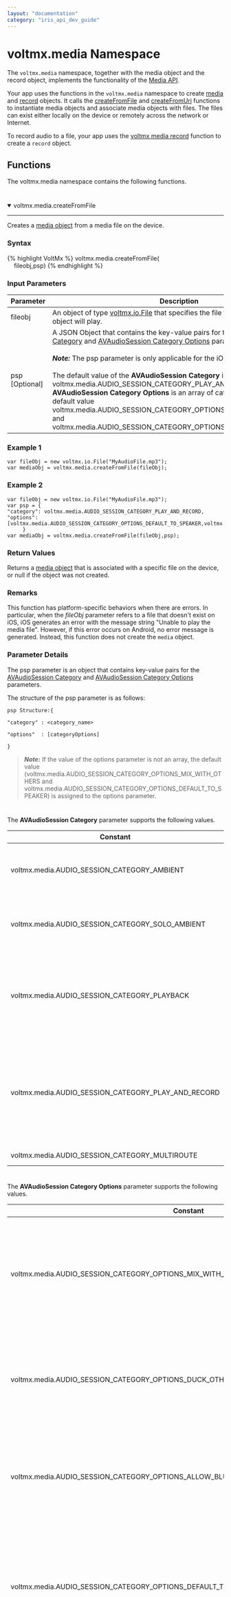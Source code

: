 ```yaml
---
layout: "documentation"
category: "iris_api_dev_guide"
---
```

                            


voltmx.media Namespace
====================

The `voltmx.media` namespace, together with the media object and the record object, implements the functionality of the [Media API](media_api.html).

Your app uses the functions in the `voltmx.media` namespace to create [media](media_object.html) and [record](record_object.html) objects. It calls the [createFromFile](#createfromfile1) and [createFromUri](#createfromuri) functions to instantiate media objects and associate media objects with files. The files can exist either locally on the device or remotely across the network or Internet.

To record audio to a file, your app uses the 
[voltmx media record](#record1) 
function to create a `record` object.

Functions
---------

The voltmx.media namespace contains the following functions.

<h1 id="createfromfile1"></h1>

<details open markdown="block"><summary>voltmx.media.createFromFile</summary> 

* * *

Creates a [media object](media_object.html) from a media file on the device.

### Syntax

{% highlight VoltMx %}
voltmx.media.createFromFile(  
    fileobj,psp)
{% endhighlight %}

### Input Parameters

  
| Parameter | Description |
| --- | --- |
| fileobj | An object of type [voltmx.io.File](voltmx.io.file_namespace.html) that specifies the file that the created `media` object will play. |
| psp [Optional] | A JSON Object that contains the key-value pairs for the [AVAudioSession Category](#avaudiosession-category) and [AVAudioSession Category Options](#avaudiosession-category-options) parameters.<br><br> **_Note:_** The psp parameter is only applicable for the iOS platform.<br><br> The default value of the **AVAudioSession Category** is voltmx.media.AUDIO_SESSION_CATEGORY_PLAY_AND_RECORD. The **AVAudioSession Category Options** is an array of category options with the default value <br>voltmx.media.AUDIO_SESSION_CATEGORY_OPTIONS_MIX_WITH_OTHERS and voltmx.media.AUDIO_SESSION_CATEGORY_OPTIONS_DEFAULT_TO_SPEAKER. |

### Example 1

```
var fileObj = new voltmx.io.File("MyAudioFile.mp3");
var mediaObj = voltmx.media.createFromFile(fileObj);

```

### Example 2

```
var fileObj = new voltmx.io.File("MyAudioFile.mp3");
var psp = {
"category": voltmx.media.AUDIO_SESSION_CATEGORY_PLAY_AND_RECORD,
"options": [voltmx.media.AUDIO_SESSION_CATEGORY_OPTIONS_DEFAULT_TO_SPEAKER,voltmx.media.AUDIO_SESSION_CATEGORY_OPTIONS_ALLOW_BLUETOOTH_A2DP,voltmx.media.AUDIO_SESSION_CATEGORY_OPTIONS_MIX_WITH_OTHERS]
     }
var mediaObj = voltmx.media.createFromFile(fileObj,psp);

```

### Return Values

Returns a [media object](media_object.html) that is associated with a specific file on the device, or null if the object was not created.

### Remarks

This function has platform-specific behaviors when there are errors. In particular, when the _fileObj_ parameter refers to a file that doesn't exist on iOS, iOS generates an error with the message string "Unable to play the media file". However, if this error occurs on Android, no error message is generated. Instead, this function does not create the `media` object.

### Parameter Details

The psp parameter is an object that contains key-value pairs for the [AVAudioSession Category](#avaudiosession-category) and [AVAudioSession Category Options](#avaudiosession-category-options) parameters.

The structure of the psp parameter is as follows:

```
psp Structure:{

"category" : <category_name>

"options"  : [categoryOptions]

}

```

> **_Note:_** If the value of the options parameter is not an array, the default value<br> (voltmx.media.AUDIO_SESSION_CATEGORY_OPTIONS_MIX_WITH_OTHERS and voltmx.media.AUDIO_SESSION_CATEGORY_OPTIONS_DEFAULT_TO_SPEAKER) is assigned to the options parameter.

<h1 id="avaudiosession-category"></h1>

The **AVAudioSession Category** parameter supports the following values.

| Constant | Description |
| --- | --- |
| voltmx.media.AUDIO_SESSION_CATEGORY_AMBIENT | This category indicates that the sound playback for the app is non-primary. This means that the app will work even with the sound turned-off.<br>When you use this category, audio from other apps gets mixed with the current audio.The audio is silenced when you lock the screen or use the Silent switch (the Ring/Silent switch on iPhones). |
| voltmx.media.AUDIO_SESSION_CATEGORY_SOLO_AMBIENT | This category indicates that the audio from the app is non-mix-able. This means that when you activate an audio session, it interrupts all the other audio sessions that are non-mix-able.If you want to allow audio mixing, you must use the voltmx.media.AUDIO_SESSION_CATEGORY_AMBIENT category.The audio is silenced when you lock the screen or use the Silent switch (the Ring/Silent switch on iPhones). |
| voltmx.media.AUDIO_SESSION_CATEGORY_PLAYBACK | Use this category for playing recorded music or other sounds that are central to the successful use of your app.This category indicates that the audio from the app is non-mix-able. This means that when you activate an audio session, it interrupts all the other audio sessions that are non-mix-able.If you want to allow audio mixing, you must use the voltmx.media.AUDIO_SESSION_CATEGORY_OPTIONS_MIX_WITH_OTHERS category.<br>When you use this category, the audio of the app continues to play even when you lock the screen or use the Silent switch (the Ring/Silent switch on iPhones). |
| voltmx.media.AUDIO_SESSION_CATEGORY_PLAY_AND_RECORD | Use this category in scenarios where recording (input) and playback (output) of audio must be performed simultaneously. However, you can also use this category in apps that record and then play back the audio.This category indicates that the audio from the app is non-mix-able. This means that when you activate an audio session, it interrupts all the other audio sessions that are non-mix-able.If you want to allow audio mixing, you must use the voltmx.media.AUDIO_SESSION_CATEGORY_OPTIONS_MIX_WITH_OTHERS category.<br>When you use this category, the audio of the app continues to play or get recorded even when you lock the screen or use the Silent switch (the Ring/Silent switch on iPhones). |
| voltmx.media.AUDIO_SESSION_CATEGORY_MULTIROUTE | Use this category to route distinct streams of audio data to different output devices at the same time. |

<h1 id="avaudiosession-category-options"></h1>

The **AVAudioSession Category Options** parameter supports the following values.

| Constant | Description |
| --- | --- |
| voltmx.media.AUDIO_SESSION_CATEGORY_OPTIONS_MIX_WITH_OTHERS | An option that indicates whether the audio from the current session mixes with the audio from active sessions in other audio apps. |
| voltmx.media.AUDIO_SESSION_CATEGORY_OPTIONS_DUCK_OTHERS | An option that reduces the volume of other audio sessions while audio from the current session plays. |
| voltmx.media.AUDIO_SESSION_CATEGORY_OPTIONS_ALLOW_BLUETOOTH | An option that determines whether Bluetooth hands-free devices can appear as available input routes. |
| voltmx.media.AUDIO_SESSION_CATEGORY_OPTIONS_DEFAULT_TO_SPEAKER | An option that determines whether audio from the current session must use the default built-in speaker instead of the receiver. |
| voltmx.media.AUDIO_SESSION_CATEGORY_OPTIONS_INTERRUPT_SPOKEN_AUDIO_AND_MIX_WITH_OTHERS | An option that determines whether spoken audio content from other sessions must be paused when the app plays its audio. |
| voltmx.media.AUDIO_SESSION_CATEGORY_OPTIONS_ALLOW_BLUETOOTH_A2DP | An option that determines whether you can stream audio from the current session to Bluetooth devices that support the Advanced Audio Distribution Profile (A2DP). |
| voltmx.media.AUDIO_SESSION_CATEGORY_OPTIONS_ALLOW_AIR_PLAY | An option that determines whether you can stream audio from the current session to AirPlay devices. |
| voltmx.media.AUDIO_SESSION_CATEGORY_OPTIONS_OVERRIDE_MUTED_MICROPHONE_INTERRUPTION | An option that indicates whether the system interrupts the audio session when the built-in microphone is muted. |

### Platform Availability

Windows10, Android, iOS

* * *

<h1 id="createfromuri"></h1>


</details>
<details open markdown="block"><summary>voltmx.media.createFromUri</summary> 

* * *

Creates a [media object](media_object.html) that plays a remote audio file across the network.

### Syntax

{% highlight VoltMx %}
voltmx.media.createFromUri(  
    uriString,psp)
{% endhighlight %}

### Input Parameters

  
| Parameter | Description |
| --- | --- |
| _uriString_ | A string containing the URI of the remote audio file. |
| psp [Optional] | A JSON Object that contains the key-value pairs for the [AVAudioSessions Category](#avaudiosessions-category) and [AVAudioSession Category Option](#avaudiosession-category-option) parameters.<br><br>**_Note:_** The psp parameter is only applicable for the iOS platform.<br><br>The default value of the **AVAudioSession Category** is voltmx.media.AUDIO_SESSION_CATEGORY_PLAY_AND_RECORD. The **AVAudioSession Category Options** is an array of category options with the default value<br> voltmx.media.AUDIO_SESSION_CATEGORY_OPTIONS_MIX_WITH_OTHERS and<br> voltmx.media.AUDIO_SESSION_CATEGORY_OPTIONS_DEFAULT_TO_SPEAKER.|

### Example 1
```
var mediaObj = voltmx.media.createFromUri(url);

```
### Example 2
```
var psp = {
"category": voltmx.media.AUDIO_SESSION_CATEGORY_PLAY_AND_RECORD,
"options": [voltmx.media.AUDIO_SESSION_CATEGORY_OPTIONS_DEFAULT_TO_SPEAKER,voltmx.media.AUDIO_SESSION_CATEGORY_OPTIONS_ALLOW_BLUETOOTH_A2DP,voltmx.media.AUDIO_SESSION_CATEGORY_OPTIONS_MIX_WITH_OTHERS]
}
var mediaObj = voltmx.media.createFromUri(url,psp);

```
### Return Values

Returns a [media object]() that is associated with a remote audio file, or null if the object was not created.

### Remarks

### Parameter Details ###

The psp parameter is an object that contains key-value pairs for the [AVAudioSessions Category](#avaudiosessions-category) and [AVAudioSession Category Option](#avaudiosession-category-option) parameters.

The structure of the psp parameter is as follows:

```
psp Structure:{

"category" : <category_name>

"options"  : [categoryOptions]

}

```
> **_Note:_** If the value of the options parameter is not an array, the default value<br>(voltmx.media.AUDIO_SESSION_CATEGORY_OPTIONS_MIX_WITH_OTHERS and<br>voltmx.media.AUDIO_SESSION_CATEGORY_OPTIONS_DEFAULT_TO_SPEAKER) is assigned to the options parameter.

<h1 id="avaudiosessions-category"></h1>

The **AVAudioSessions Category** parameter supports the following values.

| Parameter | Description |
| --- | --- |
| voltmx.media.AUDIO_SESSION_CATEGORY_AMBIENT | This category indicates that the sound playback for the app is non-primary. This means that the app will work even with the sound turned-off.<br>When you use this category, audio from other apps gets mixed with the current audio.<br>The audio is silenced when you lock the screen or use the Silent switch (the Ring/Silent switch on iPhones). |
| voltmx.media.AUDIO_SESSION_CATEGORY_SOLO_AMBIENT | This category indicates that the audio from the app is non-mix-able. This means that when you activate an audio session, it interrupts all the other audio sessions that are non-mix-able.If you want to allow audio mixing, you must use the voltmx.media.AUDIO_SESSION_CATEGORY_AMBIENT category.The audio is silenced when you lock the screen or use the Silent switch (the Ring/Silent switch on iPhones). |
| voltmx.media.AUDIO_SESSION_CATEGORY_PLAYBACK | Use this category for playing recorded music or other sounds that are central to the successful use of your app.This category indicates that the audio from the app is non-mix-able. This means that when you activate an audio session, it interrupts all the other audio sessions that are non-mix-able.If you want to allow audio mixing, you must use the voltmx.media.AUDIO_SESSION_CATEGORY_OPTIONS_MIX_WITH_OTHERS category.<br>When you use this category, the audio of the app continues to play even when you lock the screen or use the Silent switch (the Ring/Silent switch on iPhones). |
| voltmx.media.AUDIO_SESSION_CATEGORY_PLAY_AND_RECORD | Use this category in scenarios where recording (input) and playback (output) of audio must be performed simultaneously. However, you can also use this category in apps that record and then play back the audio.This category indicates that the audio from the app is non-mix-able. This means that when you activate an audio session, it interrupts all the other audio sessions that are non-mix-able.If you want to allow audio mixing, you must use the voltmx.media.AUDIO_SESSION_CATEGORY_OPTIONS_MIX_WITH_OTHERS category.<br>When you use this category, the audio of the app continues to play or get recorded even when you lock the screen or use the Silent switch (the Ring/Silent switch on iPhones). |
| voltmx.media.AUDIO_SESSION_CATEGORY_MULTIROUTE | Use this category to route distinct streams of audio data to different output devices at the same time.
 |
 
 <h1 id="avaudiosession-category-option"></h1>

The **AVAudioSession Category Option** parameter supports the following values.

| Parameter | Description |
| --- | --- |
| voltmx.media.AUDIO_SESSION_CATEGORY_OPTIONS_MIX_WITH_OTHERS | An option that indicates whether the audio from the current session mixes with the audio from active sessions in other audio apps. |
| voltmx.media.AUDIO_SESSION_CATEGORY_OPTIONS_DUCK_OTHERS | An option that reduces the volume of other audio sessions while audio from the current session plays. |
| voltmx.media.AUDIO_SESSION_CATEGORY_OPTIONS_ALLOW_BLUETOOTH | An option that determines whether Bluetooth hands-free devices can appear as available input routes. |
| voltmx.media.AUDIO_SESSION_CATEGORY_OPTIONS_DEFAULT_TO_SPEAKER | An option that determines whether audio from the current session must use the default built-in speaker instead of the receiver. |
| voltmx.media.AUDIO_SESSION_CATEGORY_OPTIONS_INTERRUPT_SPOKEN_AUDIO_AND_MIX_WITH_OTHERS | An option that determines whether spoken audio content from other sessions must be paused when the app plays its audio. |
| voltmx.media.AUDIO_SESSION_CATEGORY_OPTIONS_ALLOW_BLUETOOTH_A2DP | An option that determines whether you can stream audio from the current session to Bluetooth devices that support the Advanced Audio Distribution Profile (A2DP). |
| voltmx.media.AUDIO_SESSION_CATEGORY_OPTIONS_ALLOW_AIR_PLAY | An option that determines whether you can stream audio from the current session to AirPlay devices. |
| voltmx.media.AUDIO_SESSION_CATEGORY_OPTIONS_OVERRIDE_MUTED_MICROPHONE_INTERRUPTION | An option that indicates whether the system interrupts the audio session when the built-in microphone is muted. |

### Platform Availability

Windows10, Android, iOS

* * *


<h1 id="record1"></h1>


</details>
<details open markdown="block"><summary>voltmx.media.record</summary> 

* * *

Creates a [record object](record_object.html) that your app can use to record audio.

### Syntax

The syntax for native platforms is as follows.

{% highlight VoltMx %}
voltmx.media.record(fileobj,config)
{% endhighlight %}

The syntax for Desktop Web is as follows.

{% highlight VoltMx %}
voltmx.media.record(config)
{% endhighlight %}


### Input Parameters

  
| Parameter | Description |
| --- | --- |
| _fileobj_ | A `voltmx.io.file` object into which the recording will be saved. |
| _config_ | An optional object that contains configuration information for the `record` object. For more information, see [Remarks](#remark) below. |

 
### Example

{% highlight VoltMx %}
function errorcallback(errorMessage) {
    var errorMesg = "Reason for failure is : " + errorMessage;
    alert(errorMesg);
}

function successcallback(fileobj) {
    // Your code goes here.
}

var fileObj = new voltmx.io.file("recording");

var config = {
    onSuccess: successCallback,
    onFailure: failureCallback
};

var _recordObj = voltmx.media.record(fileObj, config);
{% endhighlight %}

### Return Values

Returns an instantiated `record` object, or null if the object was not created.


### Remark

Use the `voltmx.media.record` function to instantiate a record object that your app can use to record audio on the device.

### Parameter Details

The _config_ parameter contains an object with configuration information. Specifically, it contains key-value pairs that set callbacks which are invoked by the `voltmx.media.record` function. The _config_ parameter supports the following keys.

| Key | Description |
| --- | --- |
| onFailure | The callback function that is invoked when the `voltmx.media.record` function is not able to create a `record` object. |
| onSuccess | The callback function that is invoked when the `voltmx.media.record` function successfully creates a `record` object. |

The callback for the `onFailure` key must have the following signature.

{% highlight VoltMx %}
onFailureCallback(errorMessage);
{% endhighlight %}

where the `errorMessage` parameter is a string containing the reason for the failure.

The callback for the `onSuccess` key must have the following signature.

{% highlight VoltMx %}
onSuccessCallback(fileobj);
{% endhighlight %}

where the `fileobj` parameter is an object of type `voltmx.io.file` that represents the file the audio is recorded into.

The callback for the onSuccess key must have the following signature in Desktop Web platform.

{% highlight VoltMx %}
onSuccessCallback(audiobytes);
{% endhighlight %}

here, the `audiobytes` parameter contains the recorded audio as Blob URL.

### Platform-Specific Notes

The following platform-specific features should be considered when using this function.

*   **iOS**: Your app must enable recording before it calls this function. To enable recording, it invokes the [voltmx.application.checkPermission(voltmx.os.RESOURCE\_AUDIO\_RECORD,null)](voltmx.application_functions.html#checkPermission) function. In addition, the file extension of the audio file for the recording is set to `.aiff`, irrespective of the extension specified in the user's input.
*   **Android**: You must add the `RECORD_AUDIO` permission into your app's manifest. On Android 6.0 or later, this will result in the operating system displaying a dialog box asking the user to confirm this permission at runtime. In addition, the file extension of the audio file for the recording is set to `.m4a` no matter what the user input specifies.
*   **Windows**: To enable your app to record audio, you must add the "Micriphone" capability in the app's properties.
*   **Desktop Web**: If you are creating more than one `record` object at the same time, the `audiobytes` parameter returns only the last recording of all `onSuccess` callbacks.

### Platform Availability

Windows10, Android, iOS, and Desktop Web

* * *

![](resources/prettify/onload.png)

</details>